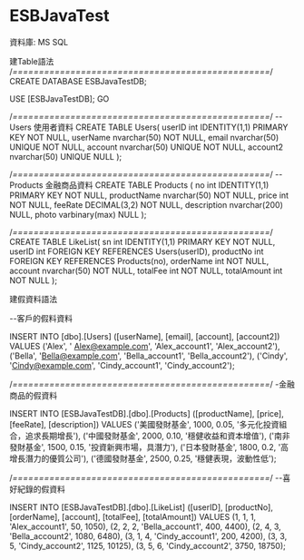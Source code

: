 # ESBJavaTest
資料庫: MS SQL


建Table語法
/*=================================================*/
CREATE DATABASE ESBJavaTestDB;

USE [ESBJavaTestDB];
GO

/*=================================================*/
-- Users 使用者資料
CREATE TABLE Users(
userID int IDENTITY(1,1) PRIMARY KEY NOT NULL,
userName nvarchar(50) NOT NULL,
email nvarchar(50) UNIQUE NOT NULL,
account nvarchar(50) UNIQUE NOT NULL,
account2 nvarchar(50) UNIQUE NULL
);

/*=================================================*/
-- Products 金融商品資料
CREATE TABLE Products (
no int IDENTITY(1,1) PRIMARY KEY NOT NULL,
productName nvarchar(50) NOT NULL,
price int NOT NULL,
feeRate DECIMAL(3,2) NOT NULL,
description nvarchar(200) NULL,
photo varbinary(max) NULL
);

/*=================================================*/
CREATE TABLE LikeList(
sn int IDENTITY(1,1) PRIMARY KEY NOT NULL,
userID int FOREIGN KEY REFERENCES Users(userID),
productNo int FOREIGN KEY REFERENCES Products(no),
orderName int NOT NULL,
account nvarchar(50) NOT NULL,
totalFee int NOT NULL,
totalAmount int NOT NULL
);



 
建假資料語法

--客戶的假料資料

INSERT INTO [dbo].[Users] ([userName], [email], [account], [account2])
VALUES 
    ('Alex', ' Alex@example.com', 'Alex_account1', 'Alex_account2'),
    ('Bella', 'Bella@example.com', 'Bella_account1', 'Bella_account2'),
    ('Cindy', 'Cindy@example.com', 'Cindy_account1', 'Cindy_account2');

/*=================================================*/
-金融商品的假資料

INSERT INTO [ESBJavaTestDB].[dbo].[Products] ([productName], [price], [feeRate], [description])
VALUES 
    ('美國發財基金', 1000, 0.05, '多元化投資組合，追求長期增長'),
    ('中國發財基金', 2000, 0.10, '穩健收益和資本增值'),
    ('南非發財基金', 1500, 0.15, '投資新興市場，具潛力'),
    ('日本發財基金', 1800, 0.2, '高增長潛力的優質公司'),
    ('德國發財基金', 2500, 0.25, '穩健表現，波動性低');

/*=================================================*/
--喜好紀錄的假資料

INSERT INTO [ESBJavaTestDB].[dbo].[LikeList] ([userID], [productNo], [orderName], [account], [totalFee], [totalAmount])
VALUES
    (1, 1, 1, 'Alex_account1', 50, 1050),
    (2, 2, 2, 'Bella_account1', 400, 4400),
    (2, 4, 3, 'Bella_account2', 1080, 6480),
    (3, 1, 4, 'Cindy_account1', 200, 4200),
	(3, 3, 5, 'Cindy_account2', 1125, 10125),
    (3, 5, 6, 'Cindy_account2', 3750, 18750);
